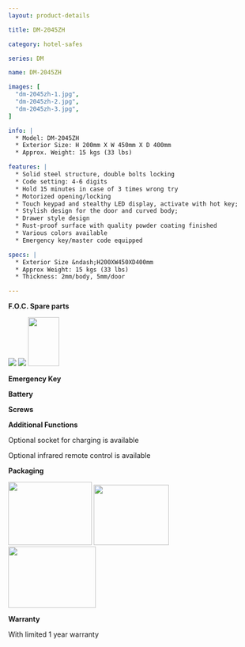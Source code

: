 ```yaml
---
layout: product-details

title: DM-2045ZH

category: hotel-safes

series: DM

name: DM-2045ZH

images: [
  "dm-2045zh-1.jpg",
  "dm-2045zh-2.jpg",
  "dm-2045zh-3.jpg",
]

info: |
  * Model: DM-2045ZH
  * Exterior Size: H 200mm X W 450mm X D 400mm
  * Approx. Weight: 15 kgs (33 lbs)

features: |
  * Solid steel structure, double bolts locking
  * Code setting: 4-6 digits
  * Hold 15 minutes in case of 3 times wrong try
  * Motorized opening/locking
  * Touch keypad and stealthy LED display, activate with hot key;
  * Stylish design for the door and curved body;
  * Drawer style design
  * Rust-proof surface with quality powder coating finished
  * Various colors available
  * Emergency key/master code equipped

specs: |
  * Exterior Size &ndash;H200XW450XD400mm
  * Approx Weight: 15 kgs (33 lbs)
  * Thickness: 2mm/body, 5mm/door

---
```


**F.O.C. Spare parts**

<img src="{IMAGE_CDN}/dm-2045zh-4.jpg" />

<img src="{IMAGE_CDN}/dm-2045zh-5.jpg" />

<img alt="" src="{IMAGE_CDN}/dm-2045zh-6.jpg" style="width: 63px; height: 99px;" />

**Emergency Key**

**Battery**

**Screws**

**Additional Functions**

Optional socket for charging is available

Optional infrared remote control is available

**Packaging**

<img height="155" src="{IMAGE_CDN}/dm-2045zh-7.jpg" style="width: 169px; height: 128px" width="221" />

<img height="144" src="{IMAGE_CDN}/dm-2045zh-8.jpg" style="width: 152px; height: 122px" width="183" />

<img height="124" src="{IMAGE_CDN}/dm-2045zh-9.jpg" style="width: 177px; height: 124px" width="205" />

**Warranty**

With limited 1 year warranty
